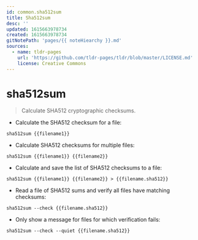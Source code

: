 ```yaml
---
id: common.sha512sum
title: Sha512sum
desc: ''
updated: 1615663978734
created: 1615663978734
gitNotePath: 'pages/{{ noteHiearchy }}.md'
sources:
  - name: tldr-pages
    url: 'https://github.com/tldr-pages/tldr/blob/master/LICENSE.md'
    license: Creative Commons
---
```

# sha512sum

> Calculate SHA512 cryptographic checksums.

- Calculate the SHA512 checksum for a file:

`sha512sum {{filename1}}`

- Calculate SHA512 checksums for multiple files:

`sha512sum {{filename1}} {{filename2}}`

- Calculate and save the list of SHA512 checksums to a file:

`sha512sum {{filename1}} {{filename2}} > {{filename.sha512}}`

- Read a file of SHA512 sums and verify all files have matching checksums:

`sha512sum --check {{filename.sha512}}`

- Only show a message for files for which verification fails:

`sha512sum --check --quiet {{filename.sha512}}`

